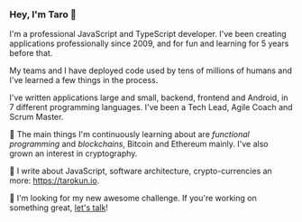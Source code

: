 ### Hey, I'm Taro 👋

<!--
- 🔭 I’m currently working on ...
- 🌱 I’m currently learning ...
- 👯 I’m looking to collaborate on ...
- 🤔 I’m looking for help with ...
- 💬 Ask me about ...
- 📫 How to reach me: ...
- 😄 Pronouns: ...
- ⚡ Fun fact: ...
-->

I'm a professional JavaScript and TypeScript developer. I've been creating applications professionally since 2009, and for fun and learning for 5 years before that. 

My teams and I have deployed code used by tens of millions of humans and I've learned a few things in the process. 

I've written applications large and small, backend, frontend and Android, in 7 different programming languages. I've been a Tech Lead, Agile Coach and Scrum Master. 

🌱 The main things I'm continuously learning about are *functional programming* and *blockchains*, Bitcoin and Ethereum mainly. I've also grown an interest in cryptography.

📖 I write about JavaScript, software architecture, crypto-currencies an more: https://tarokun.io.

💪 I'm looking for my new awesome challenge. If you're working on something great, [let's talk](https://linkedin.com/in/lautarodragan)! 
